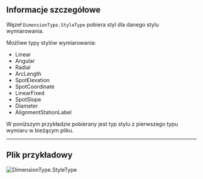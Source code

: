 ## Informacje szczegółowe
Węzeł `DimensionType.StyleType` pobiera styl dla danego stylu wymiarowania.

Możliwe typy stylów wymiarowania:
- Linear
- Angular
- Radial
- ArcLength
- SpotElevation
- SpotCoordinate
- LinearFixed
- SpotSlope
- Diameter
- AlignmentStationLabel

W poniższym przykładzie pobierany jest typ stylu z pierwszego typu wymiaru w bieżącym pliku.
___
## Plik przykładowy

![DimensionType.StyleType](./Revit.Elements.DimensionType.StyleType_img.jpg)
